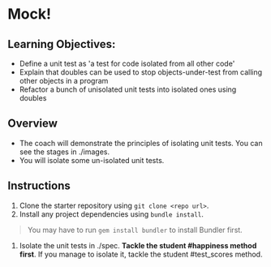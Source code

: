 # Mock!

## Learning Objectives:

- Define a unit test as 'a test for code isolated from all other code'
- Explain that doubles can be used to stop objects-under-test from calling other objects in a program
- Refactor a bunch of unisolated unit tests into isolated ones using doubles

## Overview

* The coach will demonstrate the principles of isolating unit tests. You can see the stages in ./images.
* You will isolate some un-isolated unit tests.

## Instructions

1. Clone the starter repository using `git clone <repo url>`.
1. Install any project dependencies using `bundle install`.

> You may have to run `gem install bundler` to install Bundler first.

1. Isolate the unit tests in ./spec. **Tackle the student #happiness method first**. If you manage to isolate it, tackle the student #test_scores method.
